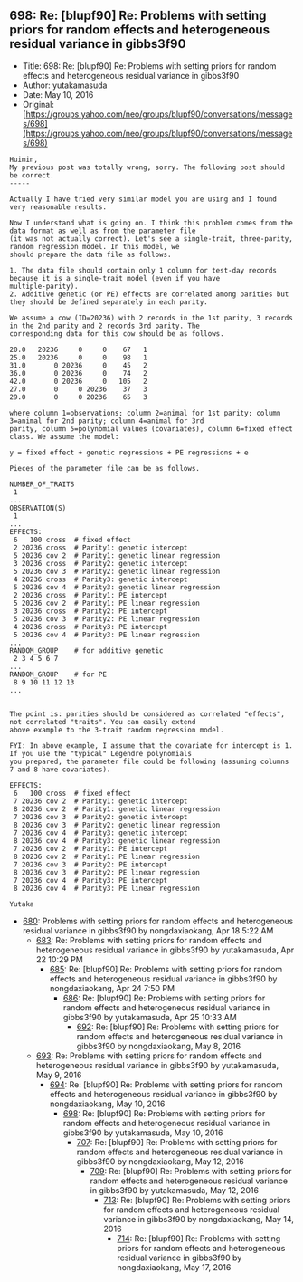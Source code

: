 ## 698: Re: [blupf90] Re: Problems with setting priors for random effects and heterogeneous residual variance in gibbs3f90

- Title: 698: Re: [blupf90] Re: Problems with setting priors for random effects and heterogeneous residual variance in gibbs3f90
- Author: yutakamasuda
- Date: May 10, 2016
- Original: [https://groups.yahoo.com/neo/groups/blupf90/conversations/messages/698](https://groups.yahoo.com/neo/groups/blupf90/conversations/messages/698)

```
Huimin,
My previous post was totally wrong, sorry. The following post should be correct.
-----

Actually I have tried very similar model you are using and I found very reasonable results.

Now I understand what is going on. I think this problem comes from the data format as well as from the parameter file
(it was not actually correct). Let's see a single-trait, three-parity, random regression model. In this model, we
should prepare the data file as follows.

1. The data file should contain only 1 column for test-day records because it is a single-trait model (even if you have
multiple-parity).
2. Additive genetic (or PE) effects are correlated among parities but they should be defined separately in each parity.

We assume a cow (ID=20236) with 2 records in the 1st parity, 3 records in the 2nd parity and 2 records 3rd parity. The
corresponding data for this cow should be as follows.

20.0   20236	 0     0    67	 1
25.0   20236	 0     0    98	 1
31.0	   0 20236     0    45	 2
36.0	   0 20236     0    74	 2
42.0	   0 20236     0   105	 2
27.0	   0	 0 20236    37	 3
29.0	   0	 0 20236    65	 3

where column 1=observations; column 2=animal for 1st parity; column 3=animal for 2nd parity; column 4=animal for 3rd
parity, column 5=polynomial values (covariates), column 6=fixed effect class. We assume the model:

y = fixed effect + genetic regressions + PE regressions + e

Pieces of the parameter file can be as follows.

NUMBER_OF_TRAITS
 1
...
OBSERVATION(S)
 1
...
EFFECTS:
 6   100 cross	# fixed effect
 2 20236 cross	# Parity1: genetic intercept
 5 20236 cov 2	# Parity1: genetic linear regression
 3 20236 cross	# Parity2: genetic intercept
 5 20236 cov 3	# Parity2: genetic linear regression
 4 20236 cross	# Parity3: genetic intercept
 5 20236 cov 4	# Parity3: genetic linear regression
 2 20236 cross	# Parity1: PE intercept
 5 20236 cov 2	# Parity1: PE linear regression
 3 20236 cross	# Parity2: PE intercept
 5 20236 cov 3	# Parity2: PE linear regression
 4 20236 cross	# Parity3: PE intercept
 5 20236 cov 4	# Parity3: PE linear regression
...
RANDOM_GROUP	# for additive genetic
 2 3 4 5 6 7
...
RANDOM_GROUP	# for PE
 8 9 10 11 12 13
...


The point is: parities should be considered as correlated "effects", not correlated "traits". You can easily extend
above example to the 3-trait random regression model.

FYI: In above example, I assume that the covariate for intercept is 1. If you use the "typical" Legendre polynomials
you prepared, the parameter file could be following (assuming columns 7 and 8 have covariates).

EFFECTS:
 6   100 cross	# fixed effect
 7 20236 cov 2	# Parity1: genetic intercept
 8 20236 cov 2	# Parity1: genetic linear regression
 7 20236 cov 3	# Parity2: genetic intercept
 8 20236 cov 3	# Parity2: genetic linear regression
 7 20236 cov 4	# Parity3: genetic intercept
 8 20236 cov 4	# Parity3: genetic linear regression
 7 20236 cov 2	# Parity1: PE intercept
 8 20236 cov 2	# Parity1: PE linear regression
 7 20236 cov 3	# Parity2: PE intercept
 8 20236 cov 3	# Parity2: PE linear regression
 7 20236 cov 4	# Parity3: PE intercept
 8 20236 cov 4	# Parity3: PE linear regression

Yutaka
```

- [680](0680.md): Problems with setting priors for random effects and heterogeneous residual variance in gibbs3f90 by nongdaxiaokang, Apr 18 5:22 AM
    - [683](0683.md): Re: Problems with setting priors for random effects and heterogeneous residual variance in gibbs3f90 by yutakamasuda, Apr 22 10:29 PM
        - [685](0685.md): Re: [blupf90] Re: Problems with setting priors for random effects and heterogeneous residual variance in gibbs3f90 by nongdaxiaokang, Apr 24 7:50 PM
            - [686](0686.md): Re: [blupf90] Re: Problems with setting priors for random effects and heterogeneous residual variance in gibbs3f90 by yutakamasuda, Apr 25 10:33 AM
                - [692](0692.md): Re: [blupf90] Re: Problems with setting priors for random effects and heterogeneous residual variance in gibbs3f90 by nongdaxiaokang, May 8, 2016
    - [693](0693.md): Re: Problems with setting priors for random effects and heterogeneous residual variance in gibbs3f90 by yutakamasuda, May 9, 2016
        - [694](0694.md): Re: [blupf90] Re: Problems with setting priors for random effects and heterogeneous residual variance in gibbs3f90 by nongdaxiaokang, May 10, 2016
            - [698](0698.md): Re: [blupf90] Re: Problems with setting priors for random effects and heterogeneous residual variance in gibbs3f90 by yutakamasuda, May 10, 2016
                - [707](0707.md): Re: [blupf90] Re: Problems with setting priors for random effects and heterogeneous residual variance in gibbs3f90 by nongdaxiaokang, May 12, 2016
                    - [709](0709.md): Re: [blupf90] Re: Problems with setting priors for random effects and heterogeneous residual variance in gibbs3f90 by yutakamasuda, May 12, 2016
                        - [713](0713.md): Re: [blupf90] Re: Problems with setting priors for random effects and heterogeneous residual variance in gibbs3f90 by nongdaxiaokang, May 14, 2016
                            - [714](0714.md): Re: [blupf90] Re: Problems with setting priors for random effects and heterogeneous residual variance in gibbs3f90 by nongdaxiaokang, May 17, 2016
